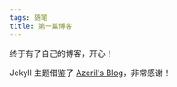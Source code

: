 ```yaml
---
tags: 随笔
title: 第一篇博客
---
```


终于有了自己的博客，开心！

Jekyll 主题借鉴了 [Azeril's Blog](https://github.com/Azeril/azeril.github.io)，非常感谢！
